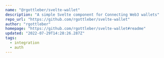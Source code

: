 ```yaml
---
name: "@rgottleber/svelte-wallet"
description: "A simple Svelte component for Connecting Web3 wallets"
repo_url: "https://github.com/rgottleber/svelte-wallet"
author: "rgottleber"
homepage: "https://github.com/rgottleber/svelte-wallet#readme"
updated: "2022-07-29T14:28:26.287Z"
tags: 
  - integration
  - auth
---
```

